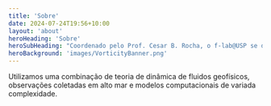 ```yaml
---
title: 'Sobre'
date: 2024-07-24T19:56+10:00
layout: 'about'
heroHeading: 'Sobre'
heroSubHeading: "Coordenado pelo Prof. Cesar B. Rocha, o f-lab@USP se dedica ao estudo de processos físicos no oceano fundamentais para o entendimento do clima global. "
heroBackground: 'images/VorticityBanner.png'
---
```


Utilizamos uma combinação de teoria de dinâmica de fluidos geofísicos, observações coletadas em alto mar e modelos computacionais de variada complexidade.

